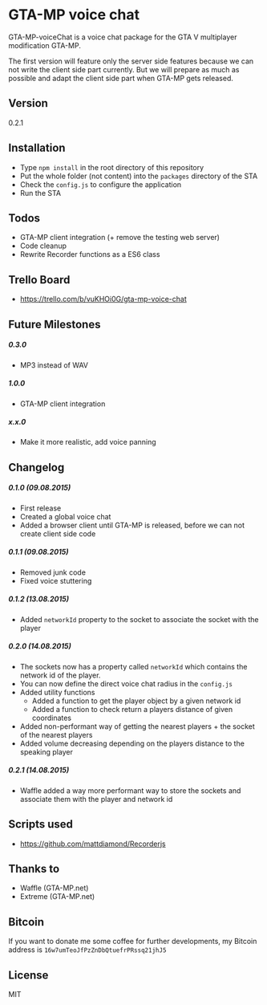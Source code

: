 # GTA-MP voice chat

GTA-MP-voiceChat is a voice chat package for the GTA V multiplayer modification GTA-MP.

The first version will feature only the server side features because we can not
write the client side part currently.
But we will prepare as much as possible and adapt the client side part when GTA-MP gets released.

## Version

0.2.1

## Installation

  - Type `npm install` in the root directory of this repository
  - Put the whole folder (not content) into the `packages` directory of the STA
  - Check the `config.js` to configure the application
  - Run the STA

## Todos

 - GTA-MP client integration (+ remove the testing web server)
 - Code cleanup
 - Rewrite Recorder functions as a ES6 class

## Trello Board
 - https://trello.com/b/vuKHOi0G/gta-mp-voice-chat

## Future Milestones

##### 0.3.0
 - MP3 instead of WAV

##### 1.0.0
 - GTA-MP client integration

##### x.x.0
 - Make it more realistic, add voice panning

## Changelog

##### 0.1.0 (09.08.2015)

 - First release
 - Created a global voice chat
 - Added a browser client until GTA-MP is released, before we can not create client side code

##### 0.1.1 (09.08.2015)
 - Removed junk code
 - Fixed voice stuttering

##### 0.1.2 (13.08.2015)
 - Added `networkId` property to the socket to associate the socket with the player

##### 0.2.0 (14.08.2015)
 - The sockets now has a property called `networkId` which contains the network id of the player.
 - You can now define the direct voice chat radius in the `config.js`
 - Added utility functions
   - Added a function to get the player object by a given network id
   - Added a function to check return a players distance of given coordinates
 - Added non-performant way of getting the nearest players + the socket of the nearest players
 - Added volume decreasing depending on the players distance to the speaking player

##### 0.2.1 (14.08.2015)
 - Waffle added a way more performant way to store the sockets and associate them with the player and network id


## Scripts used
 - https://github.com/mattdiamond/Recorderjs

## Thanks to
  - Waffle (GTA-MP.net)
  - Extreme (GTA-MP.net)

##  Bitcoin
If you want to donate me some coffee for further developments, my Bitcoin address is `16w7umTeoJfPzZnDbQtuefrPRssq21jhJ5`

License
----

MIT
